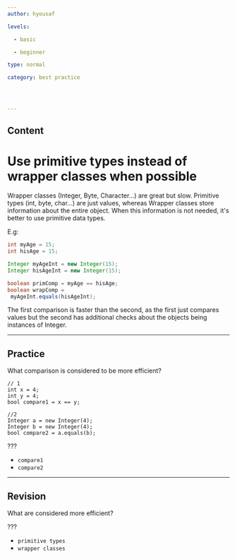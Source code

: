 ```yaml
---
author: hyousaf

levels:

  - basic

  - beginner

type: normal

category: best practice




---
```

## Content
# Use primitive types instead of wrapper classes when possible

Wrapper classes (Integer, Byte, Character...) are great but slow. Primitive types (int, byte, char...) are just values, whereas Wrapper classes store information about the entire object. When this information is not needed, it's better to use primitive data types.

E.g:

```java
int myAge = 15;
int hisAge = 15;

Integer myAgeInt = new Integer(15);
Integer hisAgeInt = new Integer(15);

boolean primComp = myAge == hisAge;
boolean wrapComp =
 myAgeInt.equals(hisAgeInt);
```

The first comparison is faster than the second, as the first just compares values but the second has additional checks about the objects being instances of Integer.

---
## Practice

What comparison is considered to be more efficient?
```
// 1
int x = 4;
int y = 4;
bool compare1 = x == y;

//2
Integer a = new Integer(4);
Integer b = new Integer(4);
bool compare2 = a.equals(b);
```
???


* `compare1`
* `compare2`

---
## Revision

What are considered more efficient?

???


* `primitive types`
* `wrapper classes`

